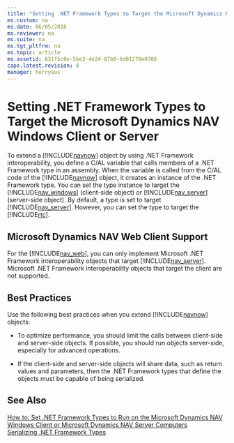 ```yaml
---
title: "Setting .NET Framework Types to Target the Microsoft Dynamics NAV Windows Client or Server"
ms.custom: na
ms.date: 06/05/2016
ms.reviewer: na
ms.suite: na
ms.tgt_pltfrm: na
ms.topic: article
ms.assetid: 631f5c0e-5be3-4e24-87b0-6d01278e0786
caps.latest.revision: 8
manager: terryaus
---
```

# Setting .NET Framework Types to Target the Microsoft Dynamics NAV Windows Client or Server
To extend a [!INCLUDE[navnow](../dynamics-nav/includes/navnow_md.md)] object by using .NET Framework interoperability, you define a C\/AL variable that calls members of a .NET Framework type in an assembly. When the variable is called from the C\/AL code of the [!INCLUDE[navnow](../dynamics-nav/includes/navnow_md.md)] object, it creates an instance of the .NET Framework type. You can set the type instance to target the [!INCLUDE[nav_windows](../dynamics-nav/includes/nav_windows_md.md)] \(client\-side object\) or [!INCLUDE[nav_server](../dynamics-nav/includes/nav_server_md.md)] \(server\-side object\). By default, a type is set to target [!INCLUDE[nav_server](../dynamics-nav/includes/nav_server_md.md)]. However, you can set the type to target the [!INCLUDE[rtc](../dynamics-nav/includes/rtc_md.md)].  
  
## Microsoft Dynamics NAV Web Client Support  
 For the [!INCLUDE[nav_web](../dynamics-nav/includes/nav_web_md.md)], you can only implement Microsoft .NET Framework interoperability objects that target [!INCLUDE[nav_server](../dynamics-nav/includes/nav_server_md.md)]. Microsoft .NET Framework interoperability objects that target the client are not supported.  
  
## Best Practices  
 Use the following best practices when you extend [!INCLUDE[navnow](../dynamics-nav/includes/navnow_md.md)] objects:  
  
-   To optimize performance, you should limit the calls between client\-side and server\-side objects. If possible, you should run objects server\-side, especially for advanced operations.  
  
-   If the client\-side and server\-side objects will share data, such as return values and parameters, then the .NET Framework types that define the objects must be capable of being serialized.  
  
## See Also  
 [How to: Set .NET Framework Types to Run on the Microsoft Dynamics NAV Windows Client or Microsoft Dynamics NAV Server Computers](../Topic/How%20to:%20Set%20.NET%20Framework%20Types%20to%20Run%20on%20the%20Microsoft%20Dynamics%20NAV%20Windows%20Client%20or%20Microsoft%20Dynamics%20NAV%20Server%20Computers.md)   
 [Serializing .NET Framework Types](../dynamics-nav/Serializing-.NET-Framework-Types.md)